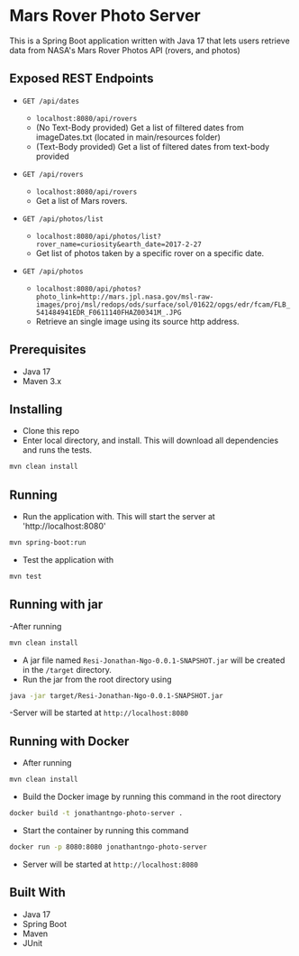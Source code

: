 # Mars Rover Photo Server

This is a Spring Boot application written with Java 17 that lets users retrieve data from NASA's Mars Rover Photos API (rovers, and photos)


## Exposed REST Endpoints

- `GET /api/dates`
  - `localhost:8080/api/rovers`
  - (No Text-Body provided) Get a list of filtered dates from imageDates.txt (located in main/resources folder)
  - (Text-Body provided) Get a list of filtered dates from text-body provided

- `GET /api/rovers`
  - `localhost:8080/api/rovers`
  - Get a list of Mars rovers.

- `GET /api/photos/list`
  - `localhost:8080/api/photos/list?rover_name=curiosity&earth_date=2017-2-27`
  - Get list of photos taken by a specific rover on a specific date.

- `GET /api/photos`
  - `localhost:8080/api/photos?photo_link=http://mars.jpl.nasa.gov/msl-raw-images/proj/msl/redops/ods/surface/sol/01622/opgs/edr/fcam/FLB_541484941EDR_F0611140FHAZ00341M_.JPG`
  - Retrieve an single image using its source http address.

## Prerequisites

- Java 17
- Maven 3.x



## Installing

- Clone this repo
- Enter local directory, and install. This will download all dependencies and runs the tests.

```bash
mvn clean install
```

## Running
- Run the application with. This will start the server at 'http://localhost:8080'

```bash
mvn spring-boot:run
```

- Test the application with

```bash
mvn test
```

## Running with jar
-After running

```bash
mvn clean install
```
- A jar file named `Resi-Jonathan-Ngo-0.0.1-SNAPSHOT.jar` will be created in the `/target` directory.
- Run the jar from the root directory using

```bash
java -jar target/Resi-Jonathan-Ngo-0.0.1-SNAPSHOT.jar
```
-Server will be started at `http://localhost:8080`

## Running with Docker
- After running

```bash
mvn clean install
```
- Build the Docker image by running this command in the root directory

```bash
docker build -t jonathantngo-photo-server .
```

- Start the container by running this command

```bash
docker run -p 8080:8080 jonathantngo-photo-server
```

- Server will be started at `http://localhost:8080`


## Built With
- Java 17
- Spring Boot
- Maven
- JUnit

